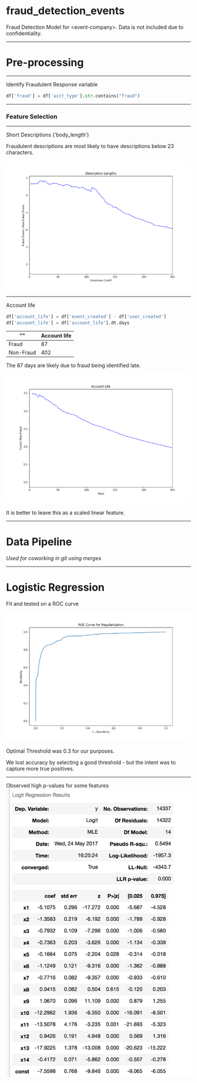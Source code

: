 # fraud_detection_events
Fraud Detection Model for &lt;event-company>. Data is not included due to confidentiality.

---

# Pre-processing

---

Identify Fraudulent Response variable

```python
df['fraud'] = df['acct_type'].str.contains("fraud")
```

---

### Feature Selection

---
Short Descriptions ('body_length')

Fraudulent descriptions are most likely to have descriptions below 23 characters.

![Description Ratio](images/cutoff.png)

---
Account life

```python
df['account_life'] = df['event_created'] - df['user_created']
df['account_life'] = df['account_life'].dt.days
```

|"" | Account life|
|---|---|
Fraud| 87|
Non-Fraud| 402|

The 87 days are likely due to fraud being identified late.

![Description Ratio](images/acctcutoff.png)


It is better to leave this as a scaled linear feature.


---
# Data Pipeline
_Used for coworking in git using merges_


--- 

# Logistic Regression

Fit and tested on a ROC curve

![roc](images/roc_curve.png)

Optimal Threshold was 0.3 for our purposes.  

We lost accuracy by selecting a good threshold - but the intent was to capture more true positives.

---

Observed high p-values for some features
![pvalues](images/pvalues.png)

